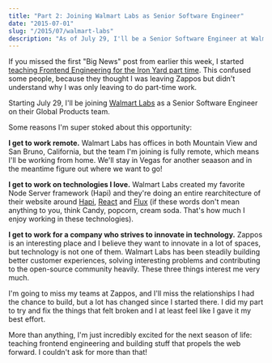 ```yaml
---
title: "Part 2: Joining Walmart Labs as Senior Software Engineer"
date: "2015-07-01"
slug: "/2015/07/walmart-labs"
description: "As of July 29, I'll be a Senior Software Engineer at Walmart Labs"
---
```


If you missed the first "Big News" post from earlier this week, I started [teaching Frontend Engineering for the Iron Yard part time](https://chaseadams.io/2015/06/frontend-engineering-instructor-at-the-iron-yard/). This confused some people, because they thought I was leaving Zappos but didn't understand why I was only leaving to do part-time work.

Starting July 29, I'll be joining [Walmart Labs](https://www.walmartlabs.com/) as a Senior Software Engineer on their Global Products team.

Some reasons I'm super stoked about this opportunity:

**I get to work remote.** Walmart Labs has offices in both Mountain View and San Bruno, California, but the team I'm joining is fully remote, which means I'll be working from home. We'll stay in Vegas for another seaason and in the meantime figure out where we want to go!

**I get to work on technologies I love.** Walmart Labs created my favorite Node Server framework (Hapi) and they're doing an entire rearchitecture of their website around [Hapi](https://www.hapijs.com), [React](https://www.google.com/url?sa=t&rct=j&q=&esrc=s&source=web&cd=1&ved=0CB4QFjAA&url=http%3A%2F%2Ffacebook.github.io%2Freact%2F&ei=AfOTVff0Bo7GogTI54PYCw&usg=AFQjCNHdWiPEYmXAnso1kFmH1X65GT26Iw&sig2=GqP4LF_1iONti3kG77U-Qw) and [Flux](https://facebook.github.io/flux/) (if these words don't mean anything to you, think Candy, popcorn, cream soda. That's how much I enjoy working in these technologies).

**I get to work for a company who strives to innovate in technology.** Zappos is an interesting place and I believe they want to innovate in a lot of spaces, but technology is not one of them. Walmart Labs has been steadily building better customer experiences, solving interesting problems and contributing to the open-source community heavily. These three things interest me very much.

I'm going to miss my teams at Zappos, and I'll miss the relationships I had the chance to build, but a lot has changed since I started there. I did my part to try and fix the things that felt broken and I at least feel like I gave it my best effort.

More than anything, I'm just incredibly excited for the next season of life: teaching frontend engineering and building stuff that propels the web forward. I couldn't ask for more than that!
